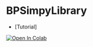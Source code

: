 # BPSimpyLibrary

- [Tutorial]

[![Open In Colab](https://colab.research.google.com/assets/colab-badge.svg)](https://colab.research.google.com/drive/147qzBssI6rCO18iS1vICYq160-ouGp9A#scrollTo=k6LdgTBgXjHg)

